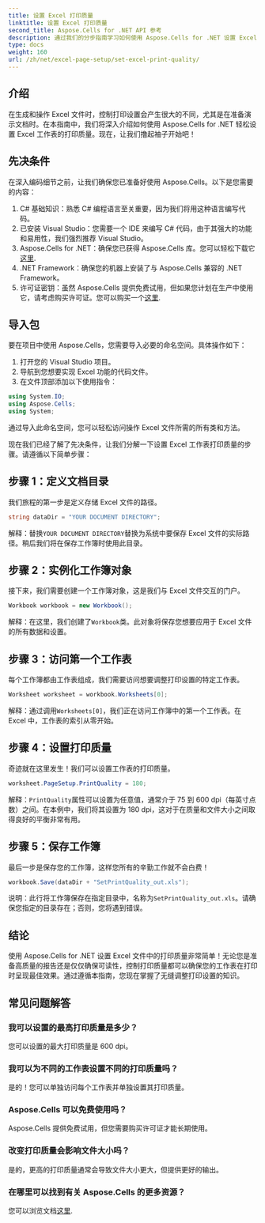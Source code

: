 ```yaml
---
title: 设置 Excel 打印质量
linktitle: 设置 Excel 打印质量
second_title: Aspose.Cells for .NET API 参考
description: 通过我们的分步指南学习如何使用 Aspose.Cells for .NET 设置 Excel 打印质量。简单的编码技术可获得更好的打印效果。
type: docs
weight: 160
url: /zh/net/excel-page-setup/set-excel-print-quality/
---
```

## 介绍

在生成和操作 Excel 文件时，控制打印设置会产生很大的不同，尤其是在准备演示文档时。在本指南中，我们将深入介绍如何使用 Aspose.Cells for .NET 轻松设置 Excel 工作表的打印质量。现在，让我们撸起袖子开始吧！

## 先决条件

在深入编码细节之前，让我们确保您已准备好使用 Aspose.Cells。以下是您需要的内容：

1. C# 基础知识：熟悉 C# 编程语言至关重要，因为我们将用这种语言编写代码。
2. 已安装 Visual Studio：您需要一个 IDE 来编写 C# 代码，由于其强大的功能和易用性，我们强烈推荐 Visual Studio。
3. Aspose.Cells for .NET：确保您已获得 Aspose.Cells 库。您可以轻松下载它[这里](https://releases.aspose.com/cells/net/).
4. .NET Framework：确保您的机器上安装了与 Aspose.Cells 兼容的 .NET Framework。
5. 许可证密钥：虽然 Aspose.Cells 提供免费试用，但如果您计划在生产中使用它，请考虑购买许可证。您可以购买一个[这里](https://purchase.aspose.com/buy).

## 导入包

要在项目中使用 Aspose.Cells，您需要导入必要的命名空间。具体操作如下：

1. 打开您的 Visual Studio 项目。
2. 导航到您想要实现 Excel 功能的代码文件。
3. 在文件顶部添加以下使用指令：

```csharp
using System.IO;
using Aspose.Cells;
using System;
```

通过导入此命名空间，您可以轻松访问操作 Excel 文件所需的所有类和方法。

现在我们已经了解了先决条件，让我们分解一下设置 Excel 工作表打印质量的步骤。请遵循以下简单步骤：

## 步骤 1：定义文档目录

我们旅程的第一步是定义存储 Excel 文件的路径。 

```csharp
string dataDir = "YOUR DOCUMENT DIRECTORY";
```

解释：替换`YOUR DOCUMENT DIRECTORY`替换为系统中要保存 Excel 文件的实际路径。稍后我们将在保存工作簿时使用此目录。

## 步骤 2：实例化工作簿对象

接下来，我们需要创建一个工作簿对象，这是我们与 Excel 文件交互的门户。

```csharp
Workbook workbook = new Workbook();
```

解释：在这里，我们创建了`Workbook`类。此对象将保存您想要应用于 Excel 文件的所有数据和设置。

## 步骤 3：访问第一个工作表

每个工作簿都由工作表组成，我们需要访问想要调整打印设置的特定工作表。

```csharp
Worksheet worksheet = workbook.Worksheets[0];
```

解释：通过调用`Worksheets[0]`，我们正在访问工作簿中的第一个工作表。在 Excel 中，工作表的索引从零开始。

## 步骤 4：设置打印质量

奇迹就在这里发生！我们可以设置工作表的打印质量。

```csharp
worksheet.PageSetup.PrintQuality = 180;
```

解释：`PrintQuality`属性可以设置为任意值，通常介于 75 到 600 dpi（每英寸点数）之间。在本例中，我们将其设置为 180 dpi，这对于在质量和文件大小之间取得良好的平衡非常有用。

## 步骤 5：保存工作簿

最后一步是保存您的工作簿，这样您所有的辛勤工作就不会白费！

```csharp
workbook.Save(dataDir + "SetPrintQuality_out.xls");
```

说明：此行将工作簿保存在指定目录中，名称为`SetPrintQuality_out.xls`。请确保您指定的目录存在；否则，您将遇到错误。

## 结论

使用 Aspose.Cells for .NET 设置 Excel 文件中的打印质量非常简单！无论您是准备高质量的报告还是仅仅确保可读性，控制打印质量都可以确保您的工作表在打印时呈现最佳效果。通过遵循本指南，您现在掌握了无缝调整打印设置的知识。

## 常见问题解答

### 我可以设置的最高打印质量是多少？  
您可以设置的最大打印质量是 600 dpi。

### 我可以为不同的工作表设置不同的打印质量吗？  
是的！您可以单独访问每个工作表并单独设置其打印质量。

### Aspose.Cells 可以免费使用吗？  
Aspose.Cells 提供免费试用，但您需要购买许可证才能长期使用。

### 改变打印质量会影响文件大小吗？  
是的，更高的打印质量通常会导致文件大小更大，但提供更好的输出。

### 在哪里可以找到有关 Aspose.Cells 的更多资源？  
您可以浏览文档[这里](https://reference.aspose.com/cells/net/).
